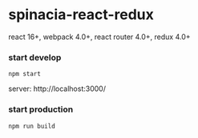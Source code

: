 # spinacia-react-redux

react 16+, webpack 4.0+, react router 4.0+, redux 4.0+

### start develop

``` npm start ```

server:  http://localhost:3000/

### start production

``` npm run build ```
